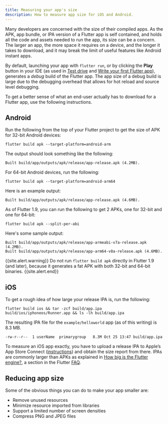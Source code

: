 ```yaml
---
title: Measuring your app's size
description: How to measure app size for iOS and Android.
---
```


Many developers are concerned with the size of their
compiled apps. As the APK, app bundle, or IPA version
of a Flutter app is self contained, and holds all the
code and assets needed to run the app, its size
can be a concern. The larger an app, the more space
it requires on a device, and the longer it takes to
download, and it may break the limit of useful features
like Android instant apps.

By default, launching your app with `flutter run`,
or by clicking the **Play** button in your IDE
(as used in [Test drive][] and
[Write your first Flutter app][]),
generates a _debug_ build of the Flutter app.
The app size of a debug build is large due to
the debugging overhead that allows for hot reload
and source level debugging.

To get a better sense of what an end-user actually
has to download for a Flutter app, use the
following instructions.

## Android

Run the following from the top of your Flutter project
to get the size of APK for 32-bit Android devices:

```shell
flutter build apk --target-platform=android-arm
```

The output should look something like the following:

```shell
Built build/app/outputs/apk/release/app-release.apk (4.2MB).
```

For 64-bit Android devices, run the following:

```shell
flutter build apk --target-platform=android-arm64
```

Here is an example output:

```shell
Built build/app/outputs/apk/release/app-release.apk (4.6MB).
```

As of Flutter 1.9, you can run the following to get 2 APKs,
one for 32-bit and one for 64-bit:

```shell
flutter build apk --split-per-abi
```

Here's some sample output:

```shell
Built build/app/outputs/apk/release/app-armeabi-v7a-release.apk (4.2MB).
Built build/app/outputs/apk/release/app-arm64-v8a-release.apk (4.6MB).
```

{{site.alert.warning}}
  Do not run `flutter build apk` directly in Flutter 1.9
  (and later), because it generates a fat APK with both
  32-bit and 64-bit binaries.
{{site.alert.end}}

## iOS

To get a rough idea of how large your release IPA is,
run the following:

```shell
flutter build ios && tar -zcf build/app.ipa build/ios/iphoneos/Runner.app && ls -lh build/app.ipa
```

The resulting IPA file for the `example/helloworld` app
(as of this writing) is 8.3 MB.

```shell
-rw-r--r--  1 userName  primarygroup   8.3M Oct 25 13:47 build/app.ipa
```

To measure an iOS app exactly,
you have to upload a release IPA to Apple’s
App Store Connect ([instructions][])
and obtain the size report from there.
IPAs are commonly larger than APKs as explained
in [How big is the Flutter engine?][], a
section in the Flutter [FAQ][].

## Reducing app size

Some of the obvious things you can do to make your app smaller
are:

* Remove unused resources
* Minimize resource imported from libraries
* Support a limited number of screen densities
* Compress PNG and JPEG files


[FAQ]: /docs/resources/faq
[How big is the Flutter engine?]: /docs/resources/faq#how-big-is-the-flutter-engine
[instructions]: /docs/deployment/ios
[Test drive]: /docs/get-started/test-drive
[Write your first Flutter app]: /docs/get-started/codelab


